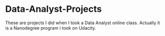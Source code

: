 # Data-Analyst-Projects
These are projects I did when I took a Data Analyst online class.
Actually it is a Nanodegree program i took on Udacity.
